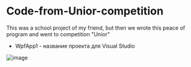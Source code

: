 # Code-from-Unior-competition
This was a school project of my friend, but then we wrote this peace of program and went to competition "Unior"

- WpfApp1 - название проекта для Visual Studio

![image](https://user-images.githubusercontent.com/36769920/127380955-c635a91e-627c-46e9-a132-51589ae82238.png)
